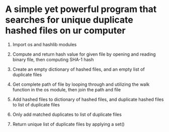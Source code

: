 # A simple yet powerful program that searches for unique duplicate hashed files on ur computer

1. Import os and hashlib modules

2. Compute and return hash value for given file by opening and reading binary file, then computing SHA-1 hash

3. Create an empty dictionary of hashed files, and an empty list of duplicate files

4. Get complete path of file by looping through and utilizing the walk function in the os module, then join the path and file

5. Add hashed files to dictionary of hashed files, and duplicate hashed files to list of duplicate files

6. Only add matched duplicates to list of duplicate files

7. Return unique list of duplicate files by applying a set()
